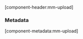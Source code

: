 [component-header:mm-upload]

<mm-upload-demo></mm-upload-demo>

### Metadata
[component-metadata:mm-upload]